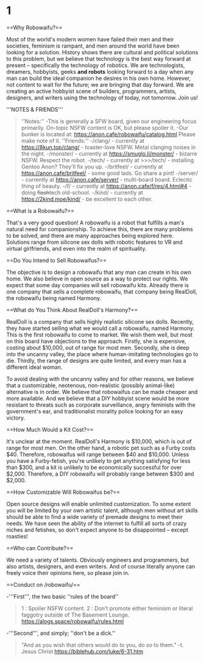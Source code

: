 # 1
==Why Robowaifu?==

Most of the world's modern women have failed their men and their societies, feminism is rampant, and men around the world have been looking for a solution. History shows there are cultural and political solutions to this problem, but we believe that technology is the best way forward at present – specifically the technology of robotics. We are technologists, dreamers, hobbyists, geeks **and robots** looking forward to a day when any man can build the ideal companion he desires in his own home. However, not content to wait for the future; we are bringing that day forward. We are creating an active hobbyist scene of builders, programmers, artists, designers, and writers using the technology of today, not tomorrow. Join us!

'''NOTES & FRIENDS'''
> ''Notes:''
-This is generally a SFW board, given our engineering focus primarily. On-topic NSFW content is OK, but please spoiler it. 
-Our bunker is located at: https://anon.cafe/robowaifu/catalog.html Please make note of it.
> ''Friends:''
-/clang/           - currently at https://8kun.top/clang/ - toaster-love NSFW. Metal clanging noises in the night.
-/monster/       - currently at https://smuglo.li/monster/ - bizarre NSFW. Respect the robot.
-/tech/             - currently at >>>/tech/ - installing Gentoo Anon? They'll fix you up.
-/britfeel/         - currently at https://anon.cafe/britfeel/ - some good lads. Go share a pint!
-/server/          - currently at https://anon.cafe/server/ - multi-board board. Eclectic thing of beauty.
-/f/                   - currently at https://anon.cafe/f/res/4.html#4 - doing ~~flash~~tech old-school.
-/kind/             - currently at https://2kind.moe/kind/ - be excellent to each other.

==What is a Robowaifu?==

That's a very good question! A robowaifu is a robot that fulfills a man's natural need for companionship. To achieve this, there are many problems to be solved, and there are many approaches being explored here. Solutions range from silicone sex dolls with robotic features to VR and virtual girlfriends, and even into the realm of spirituality.

==Do You Intend to Sell Robowaifus?==

The objective is to design a robowaifu that any man can create in his own home. We also believe in open source as a way to protect our rights. We expect that some day companies will sell robowaifu kits. Already there is one company that sells a complete robowaifu, that company being RealDoll, the robowaifu being named Harmony.

==What do You Think About RealDoll's Harmony?==

RealDoll is a company that sells highly realistic silicone sex dolls. Recently, they have started selling what we would call a robowaifu, named Harmony. This is the first robowaifu to come to market. We wish them well, but most on this board have objections to the approach. Firstly, she is expensive, costing about $10,000, out of range for most men. Secondly, she is deep into the uncanny valley, the place where human-imitating technologies go to die. Thirdly, the range of designs are quite limited, and every man has a different ideal woman.

To avoid dealing with the uncanny valley and for other reasons, we believe that a customizable, neotenous, non-realistic (possibly animal-like) alternative is in order. We believe that robowaifus can be made cheaper and more available. And we believe that a DIY hobbyist scene would be more resistant to threats such as corporate surveillance, angry feminists with the government's ear, and traditionalist morality police looking for an easy victory.

==How Much Would a Kit Cost?==

It's unclear at the moment. RealDoll's Harmony is $10,000, which is out of range for most men. On the other hand, a robotic pet such as a Furby costs $40. Therefore, robowaifus will range between $40 and $10,000. Unless you have a Furby-fetish, you're unlikely to get anything satisfying for less than $300, and a kit is unlikely to be economically successful for over $2,000. Therefore, a DIY robowaifu will probably range between $300 and $2,000.

==How Customizable Will Robowaifus be?==

Open source designs will enable unlimited customization. To some extent you will be limited by your own artistic talent, although men without art skills should be able to find a wide variety of premade designs to meet their needs. We have seen the ability of the internet to fulfill all sorts of crazy niches and fetishes, so don't expect anyone to be disappointed – except roasties!

==Who can Contribute?==

We need a variety of talents. Obviously engineers and programmers, but also artists, designers, and even writers. And of course literally anyone can freely voice their opinions here, so please join in.

==Conduct on /robowaifu/==

-'''First''', the two basic ''rules of the board''
>  1 : Spoiler NSFW content.
>  2 : Don't promote either feminism or literal faggotry outside of The Basement Lounge.
https://alogs.space/robowaifu/rules.html

-'''Second''', and simply; ''don't be a dick.''
>  "And as you wish that others would do to you, do so to them."
>  -t. Jesus Christ 
https://biblehub.com/luke/6-31.htm

